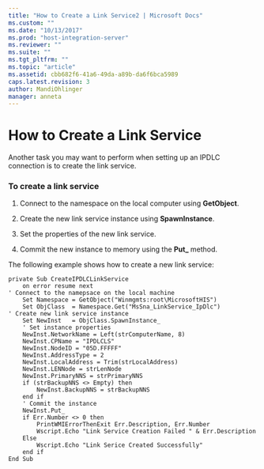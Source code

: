 ```yaml
---
title: "How to Create a Link Service2 | Microsoft Docs"
ms.custom: ""
ms.date: "10/13/2017"
ms.prod: "host-integration-server"
ms.reviewer: ""
ms.suite: ""
ms.tgt_pltfrm: ""
ms.topic: "article"
ms.assetid: cbb682f6-41a6-49da-a89b-da6f6bca5989
caps.latest.revision: 3
author: MandiOhlinger
manager: anneta
---
```

# How to Create a Link Service
Another task you may want to perform when setting up an IPDLC connection is to create the link service.  
  
### To create a link service  
  
1.  Connect to the namespace on the local computer using **GetObject**.  
  
2.  Create the new link service instance using **SpawnInstance**.  
  
3.  Set the properties of the new link service.  
  
4.  Commit the new instance to memory using the **Put_** method.  
  
 The following example shows how to create a new link service:  
  
```  
private Sub CreateIPDLCLinkService  
    on error resume next  
' Connect to the namepsace on the local machine  
    Set Namespace = GetObject("Winmgmts:root\MicrosoftHIS")  
    Set ObjClass  = Namespace.Get("MsSna_LinkService_IpDlc")     
' Create new link service instance  
    Set NewInst   = ObjClass.SpawnInstance_  
    ' Set instance properties  
    NewInst.NetworkName = Left(strComputerName, 8)  
    NewInst.CPName = "IPDLCLS"  
    NewInst.NodeID = "05D.FFFFF"  
    NewInst.AddressType = 2  
    NewInst.LocalAddress = Trim(strLocalAddress)  
    NewInst.LENNode = strLenNode  
    NewInst.PrimaryNNS = strPrimaryNNS  
    if (strBackupNNS <> Empty) then  
        NewInst.BackupNNS = strBackupNNS  
    end if  
    ' Commit the instance  
    NewInst.Put_  
    if Err.Number <> 0 then  
        PrintWMIErrorThenExit Err.Description, Err.Number  
        Wscript.Echo "Link Service Creation Failed " & Err.Description  
    Else   
        Wscript.Echo "Link Serice Created Successfully"  
    end if  
End Sub  
  
```